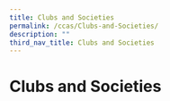 ```yaml
---
title: Clubs and Societies
permalink: /ccas/Clubs-and-Societies/
description: ""
third_nav_title: Clubs and Societies
---
```

# Clubs and Societies

